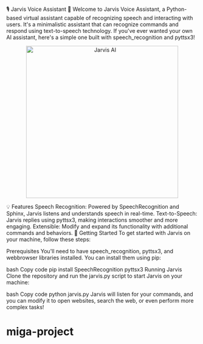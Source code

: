 🎙️ Jarvis Voice Assistant 🧠
Welcome to Jarvis Voice Assistant, a Python-based virtual assistant capable of recognizing speech and interacting with users. It's a minimalistic assistant that can recognize commands and respond using text-to-speech technology. If you've ever wanted your own AI assistant, here's a simple one built with speech_recognition and pyttsx3!

<p align="center"> <img src="https://media.giphy.com/media/l3q2K5jinAlChoCLS/giphy.gif" alt="Jarvis AI" width="400"/> </p>
💡 Features
Speech Recognition: Powered by SpeechRecognition and Sphinx, Jarvis listens and understands speech in real-time.
Text-to-Speech: Jarvis replies using pyttsx3, making interactions smoother and more engaging.
Extensible: Modify and expand its functionality with additional commands and behaviors.
🚀 Getting Started
To get started with Jarvis on your machine, follow these steps:

Prerequisites
You'll need to have speech_recognition, pyttsx3, and webbrowser libraries installed. You can install them using pip:

bash
Copy code
pip install SpeechRecognition pyttsx3
Running Jarvis
Clone the repository and run the jarvis.py script to start Jarvis on your machine:

bash
Copy code
python jarvis.py
Jarvis will listen for your commands, and you can modify it to open websites, search the web, or even perform more complex tasks!

# miga-project
